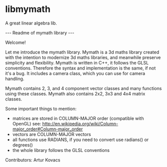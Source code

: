 libmymath
=========

A great linear algebra lib.

--- Readme of mymath library ---

Welcome!

Let me introduce the mymath library.
Mymath is a 3d maths library created with the intention to modernize 3d maths libraries, and meanwhile preserve simplicity and flexibility.
Mymath is written in C++, it follows the GLSL conventions. Therefore the syntax
and implementation is the same, if not it's a bug.
It includes a camera class, which you can use for camera handling.

Mymath contains 2, 3, and 4 component vector classes and many functions using these classes. Mymath also contains 2x2, 3x3 and 4x4 matrix classes.

Some important things to mention:
- matrices are stored in COLUMN-MAJOR order (compatible with OpenGL) see: http://en.wikipedia.org/wiki/Column-major_order#Column-major_order
- vectors are COLUMN-MAJOR vectors
- all functions use RADIANS, if you need to convert use radians() or degrees()
- the whole library follows the GLSL conventions

Contributors:
Artur Kovacs
